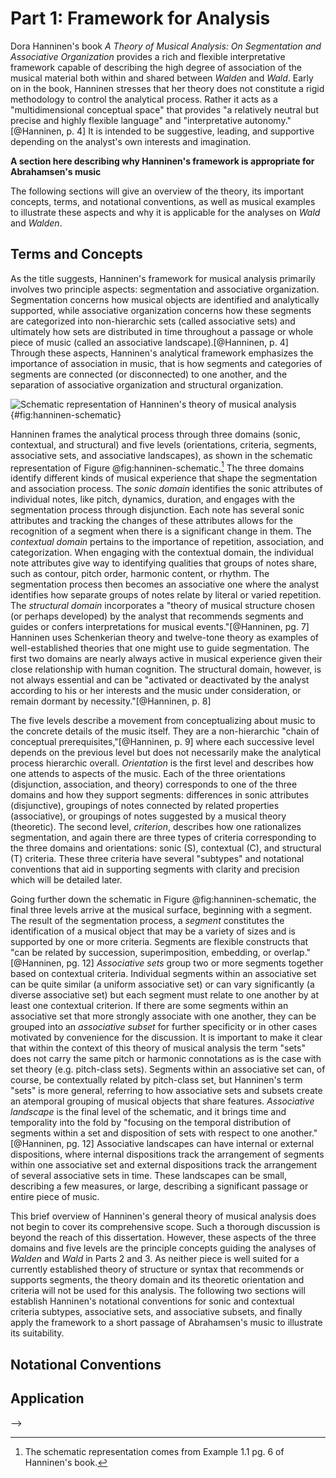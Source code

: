 # Part 1: Framework for Analysis

Dora Hanninen's book *A Theory of Musical Analysis: On Segmentation and Associative Organization* provides a rich and flexible interpretative framework capable of describing the high degree of association of the musical material both within and shared between *Walden* and *Wald*. Early on in the book, Hanninen stresses that her theory does not constitute a rigid methodology to control the analytical process. Rather it acts as a "multidimensional conceptual space" that provides "a relatively neutral but precise and highly flexible language" and "interpretative autonomy."[@Hanninen, p. 4] It is intended to be suggestive, leading, and supportive depending on the analyst's own interests and imagination.

**A section here describing why Hanninen's framework is appropriate for Abrahamsen's music**

The following sections will give an overview of the theory, its important concepts, terms, and notational conventions, as well as musical examples to illustrate these aspects and why it is applicable for the analyses on *Wald* and *Walden*.

## Terms and Concepts

As the title suggests, Hanninen's framework for musical analysis primarily involves two principle aspects: segmentation and associative organization. Segmentation concerns how musical objects are identified and analytically supported, while associative organization concerns how these segments are categorized into non-hierarchic sets (called associative sets) and ultimately how sets are distributed in time throughout a passage or whole piece of music (called an associative landscape).[@Hanninen, p. 4] Through these aspects, Hanninen's analytical framework emphasizes the importance of association in music, that is how segments and categories of segments are connected (or disconnected) to one another, and the separation of associative organization and structural organization.

![Schematic representation of Hanninen's theory of musical analysis](/Volumes/Data/Dropbox/Composition/Current-Projects/dissertation-paper/figures/hanninen-schematic.png){#fig:hanninen-schematic}

Hanninen frames the analytical process through three domains (sonic, contextual, and structural) and five levels (orientations, criteria, segments, associative sets, and associative landscapes), as shown in the schematic representation of Figure @fig:hanninen-schematic.[^Example1] The three domains identify different kinds of musical experience that shape the segmentation and association process. The *sonic domain* identifies the sonic attributes of individual notes, like pitch, dynamics, duration, and engages with the segmentation process through disjunction. Each note has several sonic attributes and tracking the changes of these attributes allows for the recognition of a segment when there is a significant change in them. The *contextual domain* pertains to the importance of repetition, association, and categorization. When engaging with the contextual domain, the individual note attributes give way to identifying qualities that groups of notes share, such as contour, pitch order, harmonic content, or rhythm. The segmentation process then becomes an associative one where the analyst identifies how separate groups of notes relate by literal or varied repetition. The *structural domain* incorporates a "theory of musical structure chosen (or perhaps developed) by the analyst that recommends segments and guides or confers interpretations for musical events."[@Hanninen, pg. 7] Hanninen uses Schenkerian theory and twelve-tone theory as examples of well-established theories that one might use to guide segmentation. The first two domains are nearly always active in musical experience given their close relationship with human cognition. The structural domain, however, is not always essential and can be "activated or deactivated by the analyst according to his or her interests and the music under consideration, or remain dormant by necessity."[@Hanninen, p. 8]

[^Example1]: The schematic representation comes from Example 1.1 pg. 6 of Hanninen's book.

The five levels describe a movement from conceptualizing about music to the concrete details of the music itself. They are a non-hierarchic "chain of conceptual prerequisites,"[@Hanninen, p. 9] where each successive level depends on the previous level but does not necessarily make the analytical process hierarchic overall. *Orientation* is the first level and describes how one attends to aspects of the music. Each of the three orientations (disjunction, association, and theory) corresponds to one of the three domains and how they support segments: differences in sonic attributes (disjunctive), groupings of notes connected by related properties (associative), or groupings of notes suggested by a musical theory (theoretic). The second level, *criterion*, describes how one rationalizes segmentation, and again there are three types of criteria corresponding to the three domains and orientations: sonic (S), contextual (C), and structural (T) criteria. These three criteria have several "subtypes" and notational conventions that aid in supporting segments with clarity and precision which will be detailed later.

Going further down the schematic in Figure @fig:hanninen-schematic, the final three levels arrive at the musical surface, beginning with a segment. The result of the segmentation process, a *segment* constitutes the identification of a musical object that may be a variety of sizes and is supported by one or more criteria. Segments are flexible constructs that "can be related by succession, superimposition, embedding, or overlap."[@Hanninen, pg. 12] *Associative sets* group two or more segments together based on contextual criteria. Individual segments within an associative set can be quite similar (a uniform associative set) or can vary significantly (a diverse associative set) but each segment must relate to one another by at least one contextual criterion. If there are some segments within an associative set that more strongly associate with one another, they can be grouped into an *associative subset* for further specificity or in other cases motivated by convenience for the discussion. It is important to make it clear that within the context of this theory of musical analysis the term "sets" does not carry the same pitch or harmonic connotations as is the case with set theory (e.g. pitch-class sets). Segments within an associative set can, of course, be contextually related by pitch-class set, but Hanninen's term "sets" is more general, referring to how associative sets and subsets create an atemporal grouping of musical objects that share features. *Associative landscape* is the final level of the schematic, and it brings time and temporality into the fold by "focusing on the temporal distribution of segments within a set and disposition of sets with respect to one another."[@Hanninen, pg. 12] Associative landscapes can have internal or external dispositions, where internal dispositions track the arrangement of segments within one associative set and external dispositions track the arrangement of several associative sets in time. These landscapes can be small, describing a few measures, or large, describing a significant passage or entire piece of music.

This brief overview of Hanninen's general theory of musical analysis does not begin to cover its comprehensive scope. Such a thorough discussion is beyond the reach of this dissertation. However, these aspects of the three domains and five levels are the principle concepts guiding the analyses of *Walden* and *Wald* in Parts 2 and 3. As neither piece is well suited for a currently established theory of structure or syntax that recommends or supports segments, the theory domain and its theoretic orientation and criteria will not be used for this analysis. The following two sections will establish Hanninen's notational conventions for sonic and contextual criteria subtypes, associative sets, and associative subsets, and finally apply the framework to a short passage of Abrahamsen's music to illustrate its suitability.

## Notational Conventions



## Application

<!--
- Why use *Theory of Musical Analysis*: segmentation and associative organization as a way to track variation
- Hanninen terminology: **discussion of Hanninen's theory and naming conventions to be used in paper**

    - sonic and contextual domains and criteria
    - segments: musical segmentations supported by various sonic, contextual, or structural criteria
    - associative subset: "a set of two or more (pheno)segments interrelated by contextual criteria" more so than others in the set
    - associative set: group of segments that share contextual properties

        - "two or more (pheno)-segments bound by contextual criteria into an integrated system that functions as a unit at a higher level" p. 98
        - "Every segment in an associative set is related to at least one of its consociates by one or more contextual criteria; conversely every contextual criterion that contributes to the set (not just to its individual segments) must support two or more of its segments." p. 98
        - "Segments of an associative set need not be adjacent in time, register, timbre, loudness, or any other sonic dimension; indeed, they can even come from *different pieces* of music, through quotation or resemblance." p. 98

    - define global properties

- Naming conventions

    - associative sets with large letters: A, B, X, Y
    - numerals appended to reflect order in score, A1, A2, B5
    - subsets of associative sets have slash notation: A/a, B/c, D/b

<!-- This dissertation will be using an associative orientation to guide the segmentation process. Segments grouped by "repetition, similarity, or equivalence" and striving for connections between musical objects. -->

<!-- The following sections will go over each associative set in turn and identify notable contextual and compositional techniques that shape it. Given the close, interrelated qualities that many of these sets share, it is impractical to discuss the context of one without referring to the others. So earlier sections will mention other sets that have not been yet been discussed in great detail.* -->
-->
